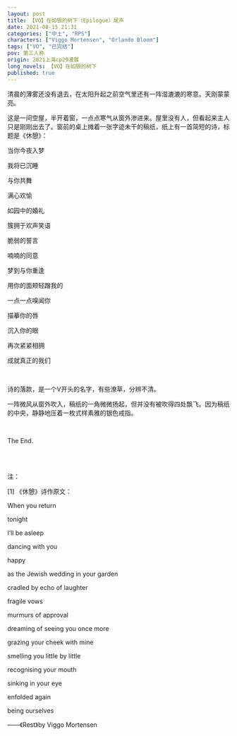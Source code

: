 ```yaml
---
layout: post
title: 【VO】在如银的树下（Epilogue）尾声
date: 2021-08-15 21:31
categories: ["中土", "RPS"]
characters: ["Viggo Mortensen", "Orlando Bloom"]
tags: ["VO", "已完结"]
pov: 第三人称
origin: 2021上海cp29漫展
long_novels: 【VO】在如银的树下
published: true
---
```


清晨的薄雾还没有退去，在太阳升起之前空气里还有一阵湿漉漉的寒意。天刚蒙蒙亮。

这是一间空屋，半开着窗，一点点寒气从窗外渗进来。屋里没有人，但看起来主人只是刚刚出去了。窗前的桌上摊着一张字迹未干的稿纸，纸上有一首简短的诗，标题是《休憩》：

当你今夜入梦

我将已沉睡

与你共舞

满心欢愉

如园中的婚礼

簇拥于欢声笑语

脆弱的誓言

喃喃的同意

梦到与你重逢

用你的面颊轻蹭我的

一点一点嗅闻你

描摹你的唇

沉入你的眼

再次紧紧相拥

成就真正的我们

<br>

诗的落款，是一个V开头的名字，有些潦草，分辨不清。

一阵微风从窗外吹入，稿纸的一角微微扬起，但并没有被吹得四处飘飞。因为稿纸的中央，静静地压着一枚式样素雅的银色戒指。

<br>

The End.

<br><br>

注：

[1] 《休憩》诗作原文：

When you return

tonight

I’ll be asleep

dancing with you

happy

as the Jewish wedding in your garden

cradled by echo of laughter

fragile vows

murmurs of approval

dreaming of seeing you once more

grazing your cheek with mine

smelling you little by little

recognising your mouth

sinking in your eye

enfolded again

being ourselves

——《Rest》by Viggo Mortensen
